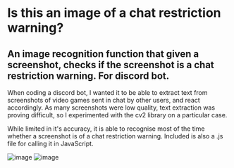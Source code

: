 # Is this an image of a chat restriction warning?

## An image recognition function that given a screenshot, checks if the screenshot is a chat restriction warning. For discord bot.

When coding a discord bot, I wanted it to be able to extract text from screenshots of video games sent in chat by other users, and react accordingly. As many screenshots were low quality, text extraction was proving difficult, so I experimented with the cv2 library on a particular case.

While limited in it's accuracy, it is able to recognise most of the time whether a screenshot is of a chat restriction warning. Included is also a .js file for calling it in JavaScript.

![image](https://github.com/amelieav/check-if-chat-restricted/assets/46671035/826d521e-0c42-4154-a864-731a6a48a63f)
![image](https://github.com/amelieav/check-if-chat-restricted/assets/46671035/bb3c9d70-f320-4bd5-86d1-b04747a053aa)
